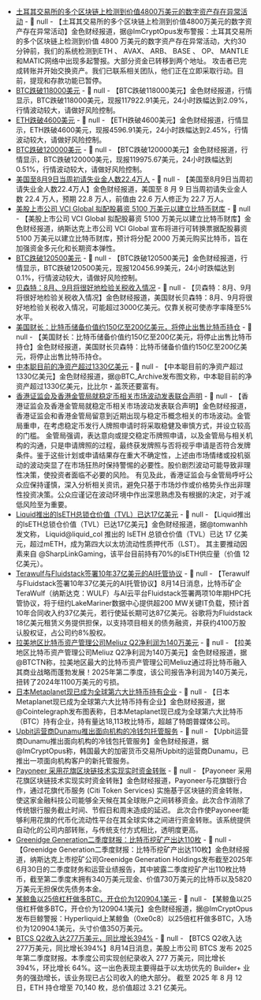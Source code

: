 - [土耳其交易所的多个区块链上检测到价值4800万美元的数字资产存在异常活动]() - 📰 null - 【土耳其交易所的多个区块链上检测到价值4800万美元的数字资产存在异常活动】金色财经报道，据@ImCryptOpus发布警报：土耳其交易所的多个区块链上检测到价值 4800 万美元的数字资产存在异常活动，大约30分钟前，我们的系统检测到ETH 、 AVAX、 ARB、 BASE 、 OP、 MANTLE和MATIC网络中出现多起警报。大部分资金已转移到两个地址。 
攻击者已完成转账并开始交换资产。我们已联系相关团队，他们正在立即采取行动。目前，提现和存款功能已暂停。
- [BTC跌破118000美元]() - 📰 null - 【BTC跌破118000美元】金色财经报道，行情显示，BTC跌破118000美元，现报117922.91美元，24小时跌幅达到2.09%，行情波动较大，请做好风险控制。
- [ETH跌破4600美元]() - 📰 null - 【ETH跌破4600美元】金色财经报道，行情显示，ETH跌破4600美元，现报4596.91美元，24小时跌幅达到2.45%，行情波动较大，请做好风险控制。
- [BTC跌破120000美元]() - 📰 null - 【BTC跌破120000美元】金色财经报道，行情显示，BTC跌破120000美元，现报119975.67美元，24小时跌幅达到0.51%，行情波动较大，请做好风险控制。
- [美国至8月9日当周初请失业金人数22.4万人]() - 📰 null - 【美国至8月9日当周初请失业金人数22.4万人】金色财经报道，美国至 8 月 9 日当周初请失业金人数 22.4 万人，预期 22.8 万人，前值由 22.6 万人修正为 22.7 万人。
- [美股上市公司 VCI Global 拟配股募资 5100 万美元以建立比特币财库]() - 📰 null - 【美股上市公司 VCI Global 拟配股募资 5100 万美元以建立比特币财库】金色财经报道，纳斯达克上市公司 VCI Global 宣布将进行可转换票据配股募资 5100 万美元以建立比特币财库，预计将分配 2000 万美元购买比特币，旨在加强资金多元化和长期资本弹性。
- [BTC跌破120500美元]() - 📰 null - 【BTC跌破120500美元】金色财经报道，行情显示，BTC跌破120500美元，现报120456.99美元，24小时跌幅达到0.1%，行情波动较大，请做好风险控制。
- [贝森特：8月、9月将很好地检验关税收入情况]() - 📰 null - 【贝森特：8月、9月将很好地检验关税收入情况】金色财经报道，美国财长贝森特：8月、9月将很好地检验关税收入情况，可能超过3000亿美元。仅靠关税可使赤字率降至5%水平。
- [美国财长：比特币储备价值约150亿至200亿美元，将停止出售比特币持仓]() - 📰 null - 【美国财长：比特币储备价值约150亿至200亿美元，将停止出售比特币持仓】金色财经报道，美国财长贝森特：比特币储备价值约150亿至200亿美元，将停止出售比特币持仓。
- [中本聪目前的净资产超过1330亿美元]() - 📰 null - 【中本聪目前的净资产超过1330亿美元】金色财经报道，据@BTC_Archive发布图文称，中本聪目前的净资产超过1330亿美元，比比尔・盖茨还要富有。
- [香港证监会及香港金管局就稳定币相关市场波动发表联合声明]() - 📰 null - 【香港证监会及香港金管局就稳定币相关市场波动发表联合声明】金色财经报道，香港证监会和香港金管局留意到近期出现与稳定币概念相关的市场波动。金管局重申，在考虑稳定币发行人牌照申请时将采取稳健及审慎方式，并设立较高的门槛。 
金管局强调，表达意向或提交稳定币牌照申请，以及金管局与相关机构的沟通，只是申请牌照的过程，最终获发牌照与否将视乎申请是否符合发牌条件。鉴于这些计划或申请结果存在重大不确定性，上述由市场情绪或投机驱动的波动突显了在市场狂热时保持警惕的必要性。股价剧烈波动可能导致非理性决策，使投资者面临不必要的风险。 
有见及此，香港证监会与金管局呼吁公众应保持谨慎，深入分析相关资讯，避免只基于市场炒作或价格势头作出非理性投资决策。公众应谨记在波动环境中作出深思熟虑及有根据的决定，对于减低风险至为重要。
- [Liquid推出的lsETH总锁仓价值（TVL）已达17亿美元]() - 📰 null - 【Liquid推出的lsETH总锁仓价值（TVL）已达17亿美元】金色财经报道，据@tomwanhh发文称， Liquid@liquid_col 推出的 lsETH 总锁仓价值（TVL）已达 17 亿美元，超过mETH，成为第四大以太坊流动性质押代币（LST）。 
其主要推动因素来自 @SharpLinkGaming，该平台目前持有70%的lsETH供应量（价值 12 亿美元）。
- [Terawulf与Fluidstack签署10年37亿美元的AI托管协议]() - 📰 null - 【Terawulf与Fluidstack签署10年37亿美元的AI托管协议】8月14日消息，比特币矿企TeraWulf（纳斯达克：WULF）与AI云平台Fluidstack签署两项10年期HPC托管协议，将于纽约LakeMariner数据中心提供超200 MW关键IT负载，预计首10年合同收入约37亿美元，若行使延长期可达87亿美元。谷歌将为Fluidstack 18亿美元租赁义务提供担保，以支持项目相关的债务融资，并获约4100万股认股权证，占公司约8%股权。
- [拉美地区比特币资产管理公司Meliuz Q2净利润为140万美元]() - 📰 null - 【拉美地区比特币资产管理公司Meliuz Q2净利润为140万美元】金色财经报道，据@BTCTN称，拉美地区最大的比特币资产管理公司Meliuz通过将比特币融入其商业战略而蓬勃发展！2025年第二季度，该公司报告净利润为140万美元，扭转了2024年1100万美元的亏损。
- [日本Metaplanet现已成为全球第六大比特币持有企业]() - 📰 null - 【日本Metaplanet现已成为全球第六大比特币持有企业】金色财经报道，据@Cointelegraph发布图表称，日本Metaplanet现已成为全球第六大比特币（BTC）持有企业，持有量达18,113枚比特币，超越了特朗普媒体公司。
- [Upbit运营商Dunamu推出面向机构的冷钱包托管服务]() - 📰 null - 【Upbit运营商Dunamu推出面向机构的冷钱包托管服务】金色财经报道，据@ImCryptOpus称，韩国最大的加密货币交易所Upbit的运营商Dunamu，已推出一项面向机构客户的新托管服务。
- [Payoneer 采用花旗区块链技术实现实时资金转账](https://www.ledgerinsights.com/payoneer-adopts-citi-blockchain-technology-for-real-time-treasury-transfers/) - 📰 null - 【Payoneer 采用花旗区块链技术实现实时资金转账】金色财经报道，Payoneer与花旗银行合作，通过花旗代币服务 (Citi Token Services) 实施基于区块链的资金转账，使这家金融科技公司能够全天候在其全球账户之间转移资金。此次合作消除了传统银行服务截止时间、节假日和周末造成的延迟。 
此次合作使Payoneer能够利用花旗的代币化流动性平台在其全球实体之间进行资金转账。该系统提供自动化的公司内部转账，与传统支付方式相比，透明度更高。
- [Greenidge Generation二季度财报：比特币挖矿产出达110枚](https://www.businesswire.com/news/home/20250813959200/en/Greenidge-Generation-Highlights-Recent-Business-Advancements-and-Reports-Financial-and-Operating-Results-for-the-Second-Quarter-2025) - 📰 null - 【Greenidge Generation二季度财报：比特币挖矿产出达110枚】金色财经报道，纳斯达克上市挖矿公司Greenidge Generation Holdings发布截至2025年6月30日的二季度财务和运营业绩报告，其中披露二季度挖矿产出110枚比特币，截至第二季度末拥有340万美元现金、价值730万美元的比特币以及5820万美元无担保优先债务本金。
- [某鲸鱼以25倍杠杆做多BTC，开仓价为120904.1美元]() - 📰 null - 【某鲸鱼以25倍杠杆做多BTC，开仓价为120904.1美元】金色财经报道，据@ImCryptOpus发布巨鲸警报：Hyperliquid上某鲸鱼（0xe0c8）以25倍杠杆做多BTC，入场价为120904.1美元，头寸价值350万美元。
- [BTCS Q2收入达277万美元，同比增长394%](https://x.com/NasdaqBTCS/status/1955949019064361056) - 📰 null - 【BTCS Q2收入达277万美元，同比增长394%】8月14日消息，美股上市公司 BTCS 发布 2025 年第二季度财报。本季度公司实现创纪录收入 277 万美元，同比增长 394%，环比增长 64%。这一出色表现主要得益于以太坊优先的 Builder+ 业务的强劲增长，该业务现已占公司收入的绝大部分。 
截至 2025 年 8 月 12 日，ETH 持仓增至 70,140 枚，总价值超过 3.21 亿美元。
